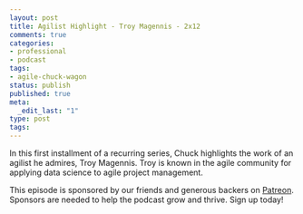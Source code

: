```yaml
---
layout: post
title: Agilist Highlight - Troy Magennis - 2x12
comments: true
categories:
- professional
- podcast
tags:
- agile-chuck-wagon
status: publish
published: true
meta:
  _edit_last: "1"
type: post
tags:
---
```

<p>In this first installment of a recurring series, Chuck highlights the work of an agilist he admires, Troy Magennis. Troy is known in the agile community for applying data science to agile project management.</p>
<p>This episode is sponsored by our friends and generous backers on <a href="https://www.patreon.com/agilechuckwagon">Patreon</a>. Sponsors are needed to help the podcast grow and thrive. Sign up today!</p>